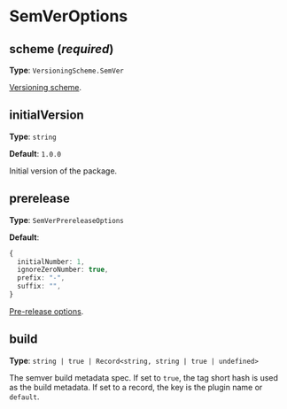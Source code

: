 # SemVerOptions

## scheme (_required_)

**Type**: `VersioningScheme.SemVer`

[Versioning scheme][].

## initialVersion

**Type**: `string`

**Default**: `1.0.0`

Initial version of the package.

## prerelease

**Type**: `SemVerPrereleaseOptions`

**Default**:

```typescript
{
  initialNumber: 1,
  ignoreZeroNumber: true,
  prefix: "-",
  suffix: "",
}
```

[Pre-release options][].

## build

**Type**: `string | true | Record<string, string | true | undefined>`

The semver build metadata spec.
If set to `true`, the tag short hash is used as the build metadata.
If set to a record, the key is the plugin name or `default`.

[Pre-release options]: ./SemVerPrereleaseOptions.md

[Versioning scheme]: ../../versioning/src/enums/VersioningScheme.ts
